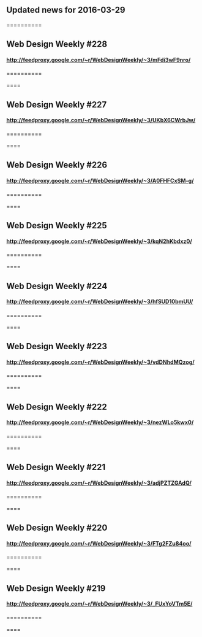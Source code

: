## Updated news for 2016-03-29 

==========
## Web Design Weekly #228
#### http://feedproxy.google.com/~r/WebDesignWeekly/~3/mFdi3wF9nro/

==========

====
## Web Design Weekly #227
#### http://feedproxy.google.com/~r/WebDesignWeekly/~3/UKbX6CWrbJw/

==========

====
## Web Design Weekly #226
#### http://feedproxy.google.com/~r/WebDesignWeekly/~3/A0FHFCxSM-g/

==========

====
## Web Design Weekly #225
#### http://feedproxy.google.com/~r/WebDesignWeekly/~3/kqN2hKbdxz0/

==========

====
## Web Design Weekly #224
#### http://feedproxy.google.com/~r/WebDesignWeekly/~3/hfSUD10bmUU/

==========

====
## Web Design Weekly #223
#### http://feedproxy.google.com/~r/WebDesignWeekly/~3/vdDNhdMQzog/

==========

====
## Web Design Weekly #222
#### http://feedproxy.google.com/~r/WebDesignWeekly/~3/nezWLo5kwx0/

==========

====
## Web Design Weekly #221
#### http://feedproxy.google.com/~r/WebDesignWeekly/~3/adjPZTZGAdQ/

==========

====
## Web Design Weekly #220
#### http://feedproxy.google.com/~r/WebDesignWeekly/~3/FTg2FZu84oo/

==========

====
## Web Design Weekly #219
#### http://feedproxy.google.com/~r/WebDesignWeekly/~3/_FUxYoVTm5E/

==========

====
